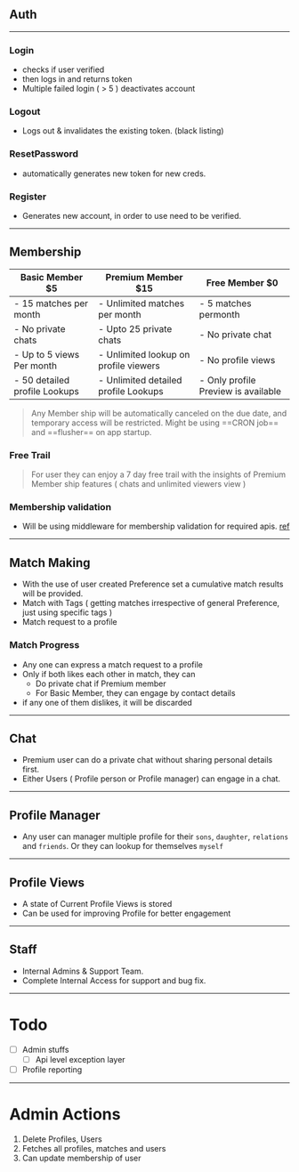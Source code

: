 
## Auth
---
### Login
- checks if user verified 
- then logs in and returns token
- Multiple failed login ( > 5 )  deactivates account
### Logout
- Logs out & invalidates the existing token. (black listing)
### ResetPassword
- automatically generates new token for new creds.
### Register
- Generates new account, in order to use need to be verified. 
---
## Membership

| Basic Member $5               | Premium Member $15                    | Free Member $0                      |
| ----------------------------- | ------------------------------------- | ----------------------------------- |
| - 15 matches per month <br>   | - Unlimited matches per month<br>     | - 5 matches permonth<br>            |
| - No private chats            | - Upto 25 private chats<br>           | - No private chat                   |
| - Up to 5 views Per month<br> | - Unlimited lookup on profile viewers | - No profile views                  |
| - 50 detailed profile Lookups | - Unlimited detailed profile Lookups  | - Only profile Preview is available |
> Any Member ship will be automatically canceled on the due date, and temporary access will be restricted. Might be using ==CRON job== and ==flusher== on app startup.
### Free Trail
> For user they can enjoy a 7 day free trail with the insights of Premium Member ship features ( chats and unlimited viewers view )

### Membership validation
- Will be using middleware for membership validation for required apis. [ref](https://medium.com/@shubhadeepchat/net-core-middleware-explained-8c21bf646700)

---
## Match Making

- With the use of user created Preference set a cumulative match results will be provided.
- Match with Tags ( getting matches irrespective of general Preference, just using specific tags )
- Match request to a profile

### Match Progress
- Any one can express a match request to a profile
- Only if both likes each other in match, they can 
	- Do private chat if Premium member
	- For Basic Member, they can engage by contact details
- if any one of them dislikes, it will be discarded
---
## Chat
-  Premium user can do a private chat without sharing personal details first.
- Either Users ( Profile person or Profile manager) can engage in a chat.

---
## Profile Manager
- Any user can manager multiple profile for their `sons`, `daughter`, `relations` and  `friends`. Or they can lookup for themselves `myself`
---
## Profile Views
- A state of Current Profile Views is stored
- Can be used for improving Profile for better engagement
---
## Staff
- Internal Admins & Support Team.
- Complete Internal Access for support and bug fix.
---
# Todo 
 - [ ] Admin stuffs
	- [ ]  Api level exception layer
 - [ ] Profile reporting

----
# Admin Actions
1. Delete Profiles, Users
2. Fetches all profiles, matches and users
3. Can update membership of user